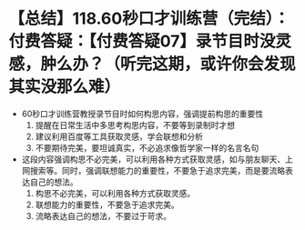 # 【总结】118.60秒口才训练营（完结）：付费答疑：【付费答疑07】录节目时没灵感，肿么办？（听完这期，或许你会发现其实没那么难）

-   60秒口才训练营教授录节目时如何构思内容，强调提前构思的重要性
    1.  提醒在日常生活中多思考构思内容，不要等到录制时才想
    2.  建议利用百度等工具获取灵感，学会联想和分析
    3.  不要期待完美，要坦诚真实，不必追求像哲学家一样的名言名句
-   这段内容强调构思不必完美，可以利用各种方式获取灵感，如与朋友聊天、上网搜索等。同时，强调联想能力的重要性，不要急于追求完美，而是要流略表达自己的想法。
    1.  构思不必完美，可以利用各种方式获取灵感。
    2.  联想能力的重要性，不要急于追求完美。
    3.  流略表达自己的想法，不要过于苛求。